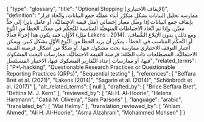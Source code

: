 {
    "type": "glossary",
    "title": "Optional Stopping (الإيقاف الاختياري)",
    "definition": "ممارسة تحليل البيانات بشكلٍ متكرِّر أثناء عمليَّة جمع البيانات، واتِّخاذ قرار بإيقاف جمع البيانات إذا وصل معيار إحصائي (مثل قيمة الاحتماليَّة، أو عامل بايز) إلى حدٍّ معيّن.  وإذا تم اتِّخاذ الاحتياطات المنهجيَّة المناسبة للتَّحكُّم في معدَّل الخطأ من النُّوع الأوَّل، فقد يكون هذا إجراءً فعالًا (مثل Lakens ، 2014). ومع ذلك ، بدون الإبلاغ الشَّفاف، أو التَّحكُّم المناسب في الخطأ ، يمكن أن يزيد الخطأ من النُّوع الأوَّل بشكل كبير، ويمكن اعتبار التوقف الاختياري ممارسة بحث مشكوك فيها، أو شكلًا من أشكال قرصنة القيمة الاحتماليَّة.  المصطلحات ذات الصِّلة: قرصنة القيمة الاحتماليَّة، ممارسات البحث المشكوك فيها، أو ممارسات إعداد التَّقارير المشكوك فيها، الاختبار المتسلسل",
    "related_terms": [
        "P*\\-hacking",
        "Questionable Research Practices or Questionable Reporting Practices (QRPs)",
        "Sequential testing"
    ],
    "references": [
        "Beffara Bret et al. (2021)",
        "Lakens (2014)",
        "Sagarin et al. (2014)",
        "Schönbrodt et al. (2017)"
    ],
    "alt_related_terms": [
        null
    ],
    "drafted_by": [
        "Brice Beffara Bret",
        "Bettina M. J. Kern"
    ],
    "reviewed_by": [
        "Ali H. Al-Hoorie",
        "Helena Hartmann",
        "Catia M. Oliveira",
        "Sam Parsons"
    ],
    "language": "arabic",
    "translated_by": [
        "Mai Helmy."
    ],
    "translation_reviewed_by": [
        "Ahlam Ahmed",
        "Ali H. Al-Hoorie",
        "Asma Alzahrani",
        "Mohammed Mohsen"
    ]
}